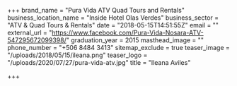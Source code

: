 +++
brand_name = "Pura Vida ATV Quad Tours and Rentals"
business_location_name = "Inside Hotel Olas Verdes"
business_sector = "ATV & Quad Tours & Rentals"
date = "2018-05-15T14:51:55Z"
email = ""
external_url = "https://www.facebook.com/Pura-Vida-Nosara-ATV-547295672099398/"
graduation_year = 2015
masthead_image = ""
phone_number = "+506 8484 3413"
sitemap_exclude = true
teaser_image = "/uploads/2018/05/15/ileana.png"
teaser_logo = "/uploads/2020/07/27/pura-vida-atv.jpg"
title = "Ileana Aviles"

+++
